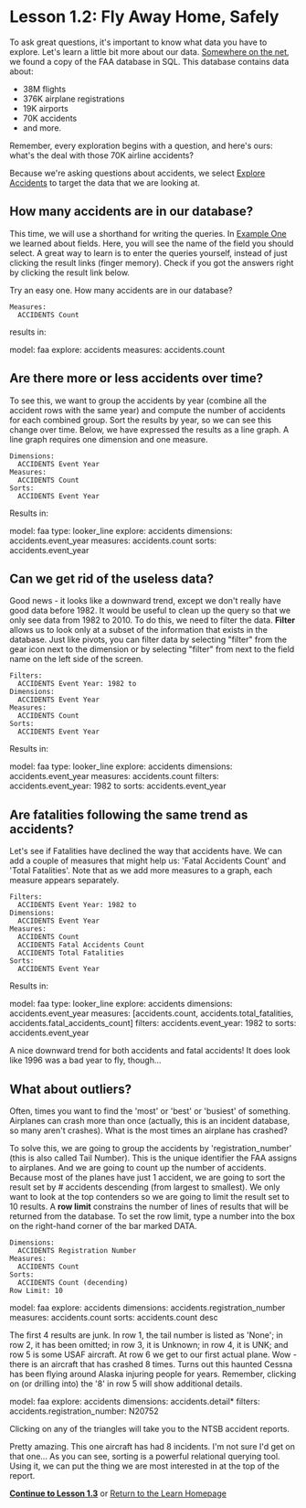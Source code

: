 # Lesson 1.2: Fly Away Home, Safely

To ask great questions, it's important to know what data you have to explore. Let's learn a little bit more about our data. [Somewhere on the net](http://www.ntsb.gov/aviationquery/index.aspx), we found a copy of the FAA database in SQL. This database contains data about:

+ 38M flights
+ 376K airplane registrations
+ 19K airports
+ 70K accidents
+ and more.

Remember, every exploration begins with a question, and here's ours: what's the deal with those 70K airline accidents?

Because we're asking questions about accidents, we select [Explore Accidents](/explore/faa/accidents) to target the data that we are looking at.

## How many accidents are in our database?

This time, we will use a shorthand for writing the queries. In [Example One](000_landing_is_more_important_than_flying.md) we learned about fields. Here, you will see the name of the field you should select. A great way to learn is to enter the queries yourself, instead of just clicking the result  links (finger memory). Check if you got the answers right by clicking the result link below.

Try an easy one. How many accidents are in our database?

    Measures:
      ACCIDENTS Count

results in:

<look height="100" width="200">
  model: faa
  explore: accidents
  measures: accidents.count
</look>


## Are there more or less accidents over time?

To see this, we want to group the accidents by year (combine all the accident rows with the same year) and compute the number of accidents for each combined group.  Sort the results by year, so we can see this change over time. Below, we have expressed the results as a line graph. A line graph requires one dimension and one measure.

    Dimensions: 
      ACCIDENTS Event Year
    Measures: 
      ACCIDENTS Count
    Sorts: 
      ACCIDENTS Event Year 

Results in:


<look height="400" width="100%">
  model: faa
  type: looker_line
  explore: accidents
  dimensions: accidents.event_year
  measures: accidents.count
  sorts: accidents.event_year
</look>


## Can we get rid of the useless data?

Good news - it looks like a downward trend, except we don't really have good data before 1982. It would be useful to clean up the query so that we only see data from 1982 to 2010. To do this, we need to filter the data. **Filter** allows us to look only at a subset of the information that exists in the database. Just like pivots, you can filter data by selecting "filter" from the gear icon next to the dimension or by selecting "filter" from next to the field name on the left side of the screen.

    Filters:
      ACCIDENTS Event Year: 1982 to
    Dimensions: 
      ACCIDENTS Event Year
    Measures: 
      ACCIDENTS Count
    Sorts: 
      ACCIDENTS Event Year 
 
Results in:

<look height="400" width="100%">
  model: faa
  type: looker_line
  explore: accidents
  dimensions: accidents.event_year
  measures: accidents.count
  filters:
    accidents.event_year: 1982 to
  sorts: accidents.event_year
</look>


## Are fatalities following the same trend as accidents?

Let's see if Fatalities have declined the way that accidents have. We can add a couple of measures that might help us: 'Fatal Accidents Count' and 'Total Fatalities'. Note that as we add more measures to a graph, each measure appears separately.

    Filters:
      ACCIDENTS Event Year: 1982 to
    Dimensions: 
      ACCIDENTS Event Year
    Measures: 
      ACCIDENTS Count
      ACCIDENTS Fatal Accidents Count
      ACCIDENTS Total Fatalities
    Sorts: 
      ACCIDENTS Event Year 

Results in:

<look height="400" width="100%">
  model: faa
  type: looker_line
  explore: accidents
  dimensions: accidents.event_year
  measures: [accidents.count, accidents.total_fatalities, accidents.fatal_accidents_count]
  filters:
    accidents.event_year: 1982 to
  sorts: accidents.event_year
</look>


A nice downward trend for both accidents and fatal accidents!  It does look like 1996 was a bad year to fly, though...


## What about outliers?

Often, times you want to find the 'most' or 'best' or 'busiest' of something. Airplanes can crash more than once (actually, this is an incident database, so many aren't crashes). What is the most times an airplane has crashed?

To solve this, we are going to group the accidents by 'registration_number' (this is also called Tail Number). This is the unique identifier the FAA assigns to airplanes. And we are going to count up the number of accidents. Because most of the planes have just 1 accident, we are going to sort the result set by # accidents descending (from largest to smallest).  We only want to look at the top contenders so we are going to limit the result set to 10 results. A **row limit** constrains the number of lines of results that will be returned from the database. To set the row limit, type a number into the box on the right-hand corner of the bar marked DATA. 

    Dimensions:
      ACCIDENTS Registration Number
    Measures:  
      ACCIDENTS Count
    Sorts: 
      ACCIDENTS Count (decending)
    Row Limit: 10

<look height="400" width="100%">
  model: faa
  explore: accidents
  dimensions: accidents.registration_number
  measures: accidents.count
  sorts: accidents.count desc
</look>


The first 4 results are junk. In row 1, the tail number is listed as 'None'; in row 2, it has been omitted; in row 3, it is Unknown; in row 4, it is UNK; and row 5 is some USAF aircraft. At row 6 we get to our first actual plane. Wow - there is an aircraft that has crashed 8 times. Turns out this haunted Cessna has been flying around Alaska injuring people for years. Remember, clicking on (or drilling into) the '8' in row 5 will show additional details. 

<look height="400" width="100%">
  model: faa
  explore: accidents
  dimensions: accidents.detail*
  filters:
    accidents.registration_number: N20752
</look>


Clicking on any of the triangles will take you to the NTSB accident reports.

Pretty amazing.  This one aircraft has had 8 incidents.  I'm not sure I'd get on that one...
As you can see, sorting is a powerful relational querying tool. Using it, we can put the thing we are most interested in at the top of the report.


[**Continue to Lesson 1.3**](002_seating_bull.md) or [Return to the Learn Homepage](/stories/lookml_design_patterns/000_index.md)